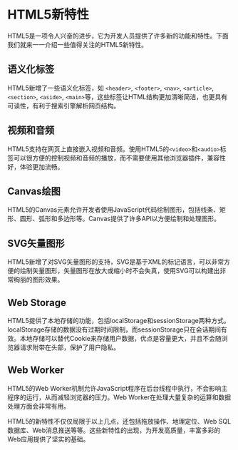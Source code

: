 # HTML5新特性
HTML5是一项令人兴奋的进步，它为开发人员提供了许多新的功能和特性。下面我们就来一一介绍一些值得关注的HTML5新特性。

## 语义化标签
HTML5新增了一些语义化标签，如 `<header>`, `<footer>`, `<nav>`, `<article>`, `<section>`, `<aside>`, `<main>`等，这些标签让HTML结构更加清晰简洁，也更具有可读性，有利于搜索引擎解析网页结构。

## 视频和音频
HTML5支持在网页上直接嵌入视频和音频。使用HTML5的`<video>`和`<audio>`标签可以很方便的控制视频和音频的播放，而不需要使用其他浏览器插件，兼容性好，体验更加流畅。

## Canvas绘图
HTML5的Canvas元素允许开发者使用JavaScript代码绘制图形，包括线条、矩形、圆形、弧形和多边形等。Canvas提供了许多API以方便绘制和处理图形。

## SVG矢量图形
HTML5新增了对SVG矢量图形的支持，SVG是基于XML的标记语言，可以非常方便的绘制矢量图形，矢量图形在放大或缩小时不会失真，使用SVG可以构建出非常绚丽的图形效果。

## Web Storage
HTML5提供了本地存储的功能，包括localStorage和sessionStorage两种方式。localStorage存储的数据没有过期时间限制，而sessionStorage只在会话期间有效。本地存储可以替代Cookie来存储用户数据，优点是容量更大，并且不会随浏览器请求附带在头部，保护了用户隐私。

## Web Worker
HTML5的Web Worker机制允许JavaScript程序在后台线程中执行，不会影响主程序的运行，从而减轻浏览器的压力。Web Worker在处理大量复杂的运算和数据处理方面会非常有用。

HTML5的新特性不仅仅局限于以上几点，还包括拖放操作、地理定位、Web SQL数据库、Web消息推送等等。这些新特性的出现，为开发高质量，丰富多彩的Web应用提供了坚实的基础。